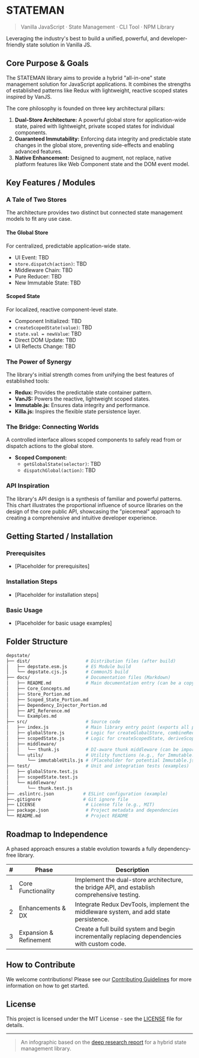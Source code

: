 # STATEMAN

> Vanilla JavaScript &middot; State Management &middot; CLI Tool &middot; NPM Library

Leveraging the industry's best to build a unified, powerful, and developer-friendly state solution in Vanilla JS.

## Core Purpose & Goals

The STATEMAN library aims to provide a hybrid "all-in-one" state management solution for JavaScript applications. It combines the strengths of established patterns like Redux with lightweight, reactive scoped states inspired by VanJS.

The core philosophy is founded on three key architectural pillars:
1.  **Dual-Store Architecture:** A powerful global store for application-wide state, paired with lightweight, private scoped states for individual components.
2.  **Guaranteed Immutability:** Enforcing data integrity and predictable state changes in the global store, preventing side-effects and enabling advanced features.
3.  **Native Enhancement:** Designed to augment, not replace, native platform features like Web Component state and the DOM event model.

## Key Features / Modules

### A Tale of Two Stores
The architecture provides two distinct but connected state management models to fit any use case.

#### The Global Store
For centralized, predictable application-wide state.
- UI Event: TBD
- `store.dispatch(action)`: TBD
- Middleware Chain: TBD
- Pure Reducer: TBD
- New Immutable State: TBD

#### Scoped State
For localized, reactive component-level state.
- Component Initialized: TBD
- `createScopedState(value)`: TBD
- `state.val = newValue`: TBD
- Direct DOM Update: TBD
- UI Reflects Change: TBD

### The Power of Synergy
The library's initial strength comes from unifying the best features of established tools:
- **Redux:** Provides the predictable state container pattern.
- **VanJS:** Powers the reactive, lightweight scoped states.
- **Immutable.js:** Ensures data integrity and performance.
- **Killa.js:** Inspires the flexible state persistence layer.

### The Bridge: Connecting Worlds
A controlled interface allows scoped components to safely read from or dispatch actions to the global store.
- **Scoped Component:**
    - `getGlobalState(selector)`: TBD
    - `dispatchGlobal(action)`: TBD

### API Inspiration
The library's API design is a synthesis of familiar and powerful patterns. This chart illustrates the proportional influence of source libraries on the design of the core public API, showcasing the "piecemeal" approach to creating a comprehensive and intuitive developer experience.

## Getting Started / Installation

### Prerequisites
- [Placeholder for prerequisites]

### Installation Steps
- [Placeholder for installation steps]

### Basic Usage
- [Placeholder for basic usage examples]

## Folder Structure

```bash
depstate/
├── dist/                     # Distribution files (after build)
│   ├── depstate.esm.js       # ES Module build
│   └── depstate.cjs.js       # CommonJS build
├── docs/                     # Documentation files (Markdown)
│   ├── README.md             # Main documentation entry (can be a copy of the root README)
│   ├── Core_Concepts.md
│   ├── Store_Portion.md
│   ├── Scoped_State_Portion.md
│   ├── Dependency_Injector_Portion.md
│   ├── API_Reference.md
│   └── Examples.md
├── src/                      # Source code
│   ├── index.js              # Main library entry point (exports all public APIs)
│   ├── globalStore.js        # Logic for createGlobalStore, combineReducers
│   ├── scopedState.js        # Logic for createScopedState, deriveScopedState
│   ├── middleware/
│   │   └── thunk.js          # DI-aware thunk middleware (can be imported separately)
│   └── utils/                # Utility functions (e.g., for Immutable.js helpers, if any)
│       └── immutableUtils.js # (Placeholder for potential Immutable.js helpers)
├── test/                     # Unit and integration tests (examples)
│   ├── globalStore.test.js
│   ├── scopedState.test.js
│   └── middleware/
│       └── thunk.test.js
├── .eslintrc.json           # ESLint configuration (example)
├──.gitignore                # Git ignore file
├── LICENSE                   # License file (e.g., MIT)
├── package.json              # Project metadata and dependencies
└── README.md                 # Project README
```

## Roadmap to Independence
A phased approach ensures a stable evolution towards a fully dependency-free library.

| # | Phase | Description |
| --- | --- | --- |
| 1 | Core Functionality | Implement the dual-store architecture, the bridge API, and establish comprehensive testing. |
| 2 | Enhancements & DX | Integrate Redux DevTools, implement the middleware system, and add state persistence. |
| 3 | Expansion & Refinement | Create a full build system and begin incrementally replacing dependencies with custom code. |


## How to Contribute
We welcome contributions! Please see our [Contributing Guidelines](.github/CONTRIBUTING.md) for more information on how to get started.

## License
This project is licensed under the MIT License - see the [LICENSE](LICENSE) file for details.

---
> An infographic based on the [deep research report](./research.pdf) for a hybrid state management library.
